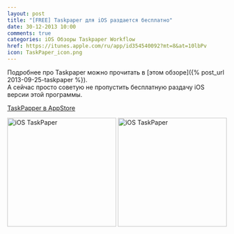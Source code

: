 ```yaml
---
layout: post
title: "[FREE] Taskpaper для iOS раздается бесплатно"
date: 30-12-2013 10:00
comments: true
categories: iOS Обзоры Taskpaper Workflow
href: https://itunes.apple.com/ru/app/id354540092?mt=8&at=10lbPv
icon: TaskPaper_icon.png
---
```

Подробнее про Taskpaper можно прочитать в [этом обзоре]({% post_url 2013-09-25-taskpaper %}).  
А сейчас просто советую не пропустить бесплатную раздачу iOS версии этой программы.

[TaskPapper в AppStore](https://itunes.apple.com/us/app/taskpaper-simple-to-do-lists/id354540092?mt=8&uo=4&at=10l4tL&ct=searchlink)

<a class="screenshot" href="https://www.monosnap.com/image/Cx6j9cBIxZFewCPKxbKuoKU1S.png" rel="ios" title="Выбор проекта"><img style="width: 250px;" src="https://www.monosnap.com/image/Cx6j9cBIxZFewCPKxbKuoKU1S.png" alt="iOS TaskPaper" /></a>
<a class="screenshot" href="https://www.monosnap.com/image/W5sHGfw8Z8q3hcc933yY8l0mb.png" rel="ios"><img style="width: 250px;" src="https://www.monosnap.com/image/W5sHGfw8Z8q3hcc933yY8l0mb.png" alt="iOS TaskPaper" /></a>